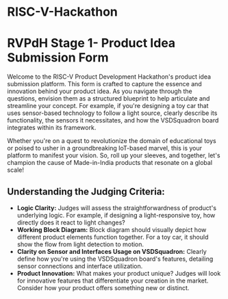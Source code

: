# RISC-V-Hackathon


# RVPdH Stage 1- Product Idea Submission Form

Welcome to the RISC-V Product Development Hackathon's product idea submission platform. This form is crafted to capture the essence and innovation behind your product idea. As you navigate through the questions, envision them as a structured blueprint to help articulate and streamline your concept. For example, if you're designing a toy car that uses sensor-based technology to follow a light source, clearly describe its functionality, the sensors it necessitates, and how the VSDSquadron board integrates within its framework.

Whether you're on a quest to revolutionize the domain of educational toys or poised to usher in a groundbreaking IoT-based marvel, this is your platform to manifest your vision. So, roll up your sleeves, and together, let's champion the cause of Made-in-India products that resonate on a global scale!

## Understanding the Judging Criteria:

- **Logic Clarity:** Judges will assess the straightforwardness of product's underlying logic. For example, if designing a light-responsive toy, how directly does it react to light changes?
- **Working Block Diagram:** Block diagram should visually depict how different product elements function together. For a toy car, it should show the flow from light detection to motion.
- **Clarity on Sensor and Interfaces Usage on VSDSquadron:** Clearly define how you're using the VSDSquadron board's features, detailing sensor connections and interface utilization.
- **Product Innovation:** What makes your product unique? Judges will look for innovative features that differentiate your creation in the market. Consider how your product offers something new or distinct.
